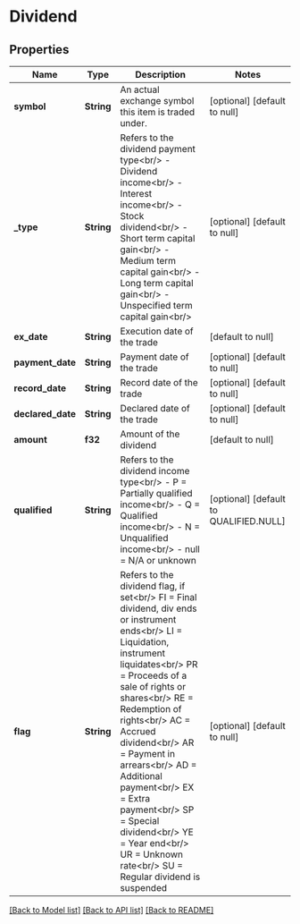 # Dividend

## Properties
Name | Type | Description | Notes
------------ | ------------- | ------------- | -------------
**symbol** | **String** | An actual exchange symbol this item is traded under. | [optional] [default to null]
**_type** | **String** | Refers to the dividend payment type&lt;br/&gt; - Dividend income&lt;br/&gt; - Interest income&lt;br/&gt; - Stock dividend&lt;br/&gt; - Short term capital gain&lt;br/&gt; - Medium term capital gain&lt;br/&gt; - Long term capital gain&lt;br/&gt; - Unspecified term capital gain&lt;br/&gt;  | [optional] [default to null]
**ex_date** | **String** | Execution date of the trade | [default to null]
**payment_date** | **String** | Payment date of the trade | [optional] [default to null]
**record_date** | **String** | Record date of the trade | [optional] [default to null]
**declared_date** | **String** | Declared date of the trade | [optional] [default to null]
**amount** | **f32** | Amount of the dividend | [default to null]
**qualified** | **String** | Refers to the dividend income type&lt;br/&gt; - P &#x3D; Partially qualified income&lt;br/&gt; - Q &#x3D; Qualified income&lt;br/&gt; - N &#x3D; Unqualified income&lt;br/&gt; - null &#x3D; N/A or unknown  | [optional] [default to QUALIFIED.NULL]
**flag** | **String** | Refers to the dividend flag, if set&lt;br/&gt; FI &#x3D; Final dividend, div ends or instrument ends&lt;br/&gt; LI &#x3D; Liquidation, instrument liquidates&lt;br/&gt; PR &#x3D; Proceeds of a sale of rights or shares&lt;br/&gt; RE &#x3D; Redemption of rights&lt;br/&gt; AC &#x3D; Accrued dividend&lt;br/&gt; AR &#x3D; Payment in arrears&lt;br/&gt; AD &#x3D; Additional payment&lt;br/&gt; EX &#x3D; Extra payment&lt;br/&gt; SP &#x3D; Special dividend&lt;br/&gt; YE &#x3D; Year end&lt;br/&gt; UR &#x3D; Unknown rate&lt;br/&gt; SU &#x3D; Regular dividend is suspended  | [optional] [default to null]

[[Back to Model list]](../README.md#documentation-for-models) [[Back to API list]](../README.md#documentation-for-api-endpoints) [[Back to README]](../README.md)

